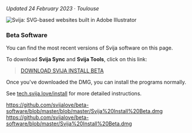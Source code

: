 [logo]: http://files.svija.love/github/readme-logo.png?1 "Svija: SVG-based websites built in Adobe Illustrator"

*Updated 24 February 2023 · Toulouse*

![Svija: SVG-based websites built in Adobe Illustrator][logo]

### Beta Software

You can find the most recent versions of Svija software on this page.

To download **Svija Sync** and **Svija Tools**, click on this link:

> [DOWNLOAD SVIJA INSTALL BETA](./Svija%20Install%20Beta.dmg)

Once you've downloaded the DMG, you can install the programs normally.

See [tech.svija.love/install](https://tech.svija.love/install) for more detailed instructions.


https://github.com/svijalove/beta-software/blob/master/blob/master/Svija%20Install%20Beta.dmg
https://github.com/svijalove/beta-software/blob/master/Svija%20Install%20Beta.dmg

